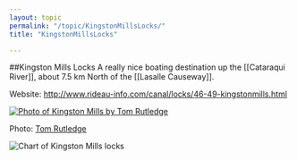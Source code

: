 ```yaml
---
layout: topic
permalink: "/topic/KingstonMillsLocks/"
title: "KingstonMillsLocks"

---
```


##Kingston Mills Locks
A really nice boating destination up the [[Cataraqui River]], about 7.5 km North of the [[Lasalle Causeway]].

Website: http://www.rideau-info.com/canal/locks/46-49-kingstonmills.html

<div class="attribphoto" style="width: 1024px;">
<a href="http://www.flickr.com/photos/21982851@N00/" class="imagelink"><img src="http://K7Waterfront.org/Images/KingstonMillsTomRutledge.jpg" alt="Photo of Kingston Mills by Tom Rutledge" class="bottom"></a>
<div class="photoattrib"><p>Photo: <a href="http://www.flickr.com/photos/21982851@N00/">Tom Rutledge</a></div>
</div>

<img src="http://k7waterfront.org/Images/Chart-KingstonMillsSwim.jpg" alt="Chart of Kingston Mills locks">

